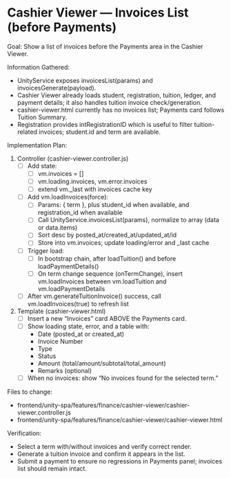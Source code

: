 # Cashier Viewer — Invoices List (before Payments)

Goal: Show a list of invoices before the Payments area in the Cashier Viewer.

Information Gathered:
- UnityService exposes invoicesList(params) and invoicesGenerate(payload).
- Cashier Viewer already loads student, registration, tuition, ledger, and payment details; it also handles tuition invoice check/generation.
- cashier-viewer.html currently has no invoices list; Payments card follows Tuition Summary.
- Registration provides intRegistrationID which is useful to filter tuition-related invoices; student.id and term are available.

Implementation Plan:

1) Controller (cashier-viewer.controller.js)
   - [ ] Add state:
     - [ ] vm.invoices = []
     - [ ] vm.loading.invoices, vm.error.invoices
     - [ ] extend vm._last with invoices cache key
   - [ ] Add vm.loadInvoices(force):
     - [ ] Params: { term }, plus student_id when available, and registration_id when available
     - [ ] Call UnityService.invoicesList(params), normalize to array (data or data.items)
     - [ ] Sort desc by posted_at/created_at/updated_at/id
     - [ ] Store into vm.invoices; update loading/error and _last cache
   - [ ] Trigger load:
     - [ ] In bootstrap chain, after loadTuition() and before loadPaymentDetails()
     - [ ] On term change sequence (onTermChange), insert vm.loadInvoices between vm.loadTuition and vm.loadPaymentDetails
   - [ ] After vm.generateTuitionInvoice() success, call vm.loadInvoices(true) to refresh list

2) Template (cashier-viewer.html)
   - [ ] Insert a new “Invoices” card ABOVE the Payments card.
   - [ ] Show loading state, error, and a table with:
     - Date (posted_at or created_at)
     - Invoice Number
     - Type
     - Status
     - Amount (total/amount/subtotal/total_amount)
     - Remarks (optional)
   - [ ] When no invoices: show “No invoices found for the selected term.”

Files to change:
- frontend/unity-spa/features/finance/cashier-viewer/cashier-viewer.controller.js
- frontend/unity-spa/features/finance/cashier-viewer/cashier-viewer.html

Verification:
- Select a term with/without invoices and verify correct render.
- Generate a tuition invoice and confirm it appears in the list.
- Submit a payment to ensure no regressions in Payments panel; invoices list should remain intact.
